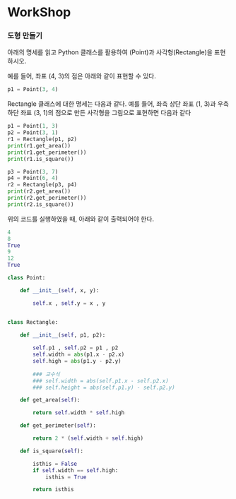 # WorkShop

### 도형 만들기
아래의 명세를 읽고 Python 클래스를 활용하여  (Point)과 사각형(Rectangle)을 표현하시오.

예를 들어, 좌표 (4, 3)의 점은 아래와 같이 표현할 수 있다.
```python
p1 = Point(3, 4)
```

Rectangle 클래스에 대한 명세는 다음과 같다.
예를 들어, 좌측 상단 좌표 (1, 3)과 우측 하단 좌표 (3, 1)의 점으로 만든 사각형을 그림으로 표현하면 다음과 같다

```python
p1 = Point(1, 3)
p2 = Point(3, 1)
r1 = Rectangle(p1, p2)
print(r1.get_area())
print(r1.get_perimeter())
print(r1.is_square())

p3 = Point(3, 7)
p4 = Point(6, 4)
r2 = Rectangle(p3, p4)
print(r2.get_area())
print(r2.get_perimeter())
print(r2.is_square())
```

위의 코드를 실행하였을 때, 아래와 같이 출력되어야 한다.
```python
4
8
True
9
12
True
```



```python
class Point:

    def __init__(self, x, y):

        self.x , self.y = x , y


class Rectangle:
    
    def __init__(self, p1, p2):

        self.p1 , self.p2 = p1 , p2
        self.width = abs(p1.x - p2.x) 
        self.high = abs(p1.y - p2.y)
 
        ### 교수식
        ### self.width = abs(self.p1.x - self.p2.x)
        ### self.height = abs(self.p1.y) - self.p2.y) 

    def get_area(self):

        return self.width * self.high

    def get_perimeter(self):

        return 2 * (self.width + self.high)

    def is_square(self):

        isthis = False
        if self.width == self.high:
            isthis = True

        return isthis

```